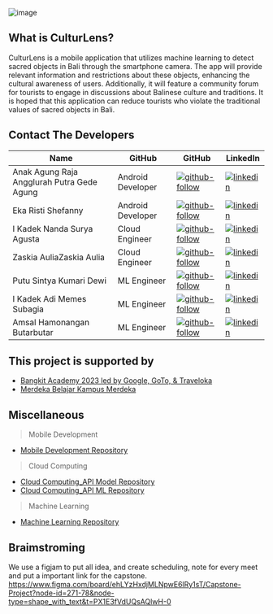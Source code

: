 ![image](https://github.com/user-attachments/assets/1538f82b-656b-43ab-9530-a1e2448edaed)

## What is CulturLens?
CulturLens is a mobile application that utilizes machine learning to detect sacred objects in Bali through the smartphone camera. The app will provide relevant information and restrictions about these objects, enhancing the cultural awareness of users. Additionally, it will feature a community forum for tourists to engage in discussions about Balinese culture and traditions. It is hoped that this application can reduce tourists who violate the traditional values ​​of sacred objects in Bali.

## Contact The Developers
| Name | GitHub | GitHub | LinkedIn |
| ------ | ------ | ------ | ------ |
| Anak Agung Raja Angglurah Putra Gede Agung | Android Developer | [![github-follow][github-shield]][github-gr] | [![linkedin][linkedin-shield]][linkedin-gr] |
| Eka Risti Shefanny | Android Developer | [![github-follow][github-shield]][github-fanny] | [![linkedin][linkedin-shield]][linkedin-fanny] |
| I Kadek Nanda Surya Agusta | Cloud Engineer | [![github-follow][github-shield]][github-nanda] | [![linkedin][linkedin-shield]][linkedin-nanda] |
| Zaskia AuliaZaskia Aulia | Cloud Engineer | [![github-follow][github-shield]][github-kia] | [![linkedin][linkedin-shield]][linkedin-kia] |
| Putu Sintya Kumari Dewi | ML Engineer | [![github-follow][github-shield]][github-sintya] | [![linkedin][linkedin-shield]][linkedin-sintya] |
| I Kadek Adi Memes Subagia | ML Engineer | [![github-follow][github-shield]][github-memes] | [![linkedin][linkedin-shield]][linkedin-memes] |
| Amsal Hamonangan Butarbutar | ML Engineer | [![github-follow][github-shield]][github-amsal] | [![linkedin][linkedin-shield]][linkedin-amsal] |

## This project is supported by
- [Bangkit Academy 2023 led by Google, GoTo, & Traveloka](https://kampusmerdeka.kemdikbud.go.id/) 
- [Merdeka Belajar Kampus Merdeka ](https://kampusmerdeka.kemdikbud.go.id/) 

## Miscellaneous
> Mobile Development <br>
- [Mobile Development Repository][github-CulturLens-md]
> Cloud Computing <br>
- [Cloud Computing_API Model Repository][github-CulturLens-cc-API-Model]
- [Cloud Computing_API ML Repository][github-CulturLens-ml-cc-API-ML]
> Machine Learning <br>
- [Machine Learning Repository][github-CulturLens-ml]

## Braimstroming
We use a figjam to put all idea, and create scheduling, note for every meet and put a important link for the capstone.
https://www.figma.com/board/ehLYzHxdjMLNpwE6lRy1sT/Capstone-Project?node-id=271-78&node-type=shape_with_text&t=PX1E3fVdUQsAQlwH-0


[//]: # (LINKS)

[github-CulturLens-md]: https://github.com/CulturLens/culturlens-android
[github-CulturLens-cc-API-Model]:https://github.com/CulturLens/API-Fitur
[github-CulturLens-ml-cc-API-ML]:https://github.com/CulturLens/API-ML
[github-CulturLens-ml]:https://github.com/CulturLens/Machine_Learning

[github-shield]: https://img.shields.io/badge/github-0077B5?style=for-the-badge&logo=github&logoColor=white

[github-gr]: https://github.com/gggungraja
[github-fanny]: https://github.com/ershefanny
[github-nanda]: https://github.com/Nandasurya022
[github-kia]: https://github.com/zaskiaAulia21
[github-sintya]: https://github.com/putusintyakdewi
[github-memes]: https://github.com/adimemes
[github-amsal]: https://github.com/Xenzirooo

[github-follow-gr]: https://img.shields.io/github/followers/gggungraja?style=for-the-badge
[github-follow-fanny]: https://img.shields.io/github/followers/ershefanny?style=social&
[github-follow-nanda]: https://img.shields.io/github/followers/Nandasurya022?style=social&
[github-follow-kia]: https://img.shields.io/github/followers/zaskiaAulia21?style=social&
[github-follow-sintya]: https://img.shields.io/github/followers/putusintyakdewi?style=social&
[github-follow-memes]: https://img.shields.io/github/followers/adimemes?style=social&
[github-follow-amsal]: https://img.shields.io/github/followers/Xenzirooo?style=social&

[linkedin-shield]: https://img.shields.io/badge/LinkedIn-0077B5?style=for-the-badge&logo=linkedin&logoColor=white

[linkedin-gr]: https://www.linkedin.com/in/rajaanggurah/
[linkedin-fanny]: https://www.linkedin.com/in/eka-risti-shefanny-ab90201b8
[linkedin-nanda]: http://linkedin.com/in/nanda-surya
[linkedin-kia]: https://www.linkedin.com/in/zaskia-aulia-41b971263
[linkedin-sintya]: https://www.linkedin.com/in/putu-sintya-kumari-dewi-4aa7a7265
[linkedin-memes]: https://www.linkedin.com/in/adimemes/
[linkedin-amsal]: https://www.linkedin.com/in/amsal-hamonangan-butarbutar/


